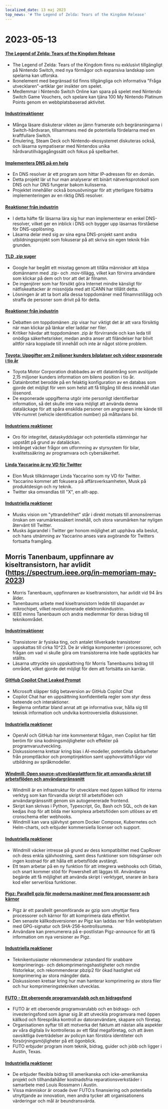 ```yaml
---
localized_date: 13 maj 2023
top_news: '# The Legend of Zelda: Tears of the Kingdom Release'
---
```


# 2023-05-13

#### [The Legend of Zelda: Tears of the Kingdom Release](https://www.zelda.com/tears-of-the-kingdom/)

- The Legend of Zelda: Tears of the Kingdom finns nu exklusivt tillgängligt på Nintendo Switch, med nya förmågor och expansiva landskap som spelarna kan utforska.
- Ikonelement med begränsad tid finns tillgängliga och informativa "Fråga utvecklaren"-artiklar ger insikter om spelet.
- Medlemmar i Nintendo Switch Online kan spara på spelet med Nintendo Switch Game Vouchers, och spelare kan tjäna 100 My Nintendo Platinum Points genom en webbplatsbaserad aktivitet.

#### [Industrireaktioner](http://news.ycombinator.com/item?id=35912318)

- Många läsare diskuterar vikten av jämn framerate och begränsningarna i Switch-hårdvaran, tillsammans med de potentiella fördelarna med en kraftfullare Switch.
- Emulering, Steam Deck och Nintendo-ekosystemet diskuteras också, och läsarna sympatiserar med Nintendos unika hårdvarutillvägagångssätt och fokus på spelbarhet.

#### [Implementera DNS på en helg](https://implement-dns.wizardzines.com/)

- En DNS resolver är ett program som hittar IP-adressen för en domän.
- Detta projekt lär ut hur man analyserar ett binärt nätverksprotokoll som DNS och hur DNS fungerar bakom kulisserna.
- Projektet innehåller också bonusövningar för att ytterligare förbättra implementeringen av en riktig DNS resolver.

#### [Reaktioner från industrin](http://news.ycombinator.com/item?id=35916064)

- I detta häfte får läsarna lära sig hur man implementerar en enkel DNS-resolver, vilket ger en inblick i DNS och bygger upp läsarnas förståelse för DNS-upplösning.
- Läsarna delar med sig av sina egna DNS-projekt samt andra utbildningsprojekt som fokuserar på att skriva sin egen teknik från grunden.

#### [TLD .zip suger](https://financialstatement.zip/)

- Google har begått ett misstag genom att tillåta människor att köpa domännamn med .zip- och .mov-tillägg, vilket kan förvirra användare som klickar på dem och tror att det är filnamn.
- De ingenjörer som har försökt göra Internet mindre känsligt för nätfiskeattacker är missnöjda med att ICANN har tillåtit detta.
- Lösningen är att ta bort alla dessa toppdomäner med filnamnstillägg och straffa de personer som drivit på för detta.

#### [Reaktioner från industrin](http://news.ycombinator.com/item?id=35920336)

- Debatten om toppdomänen .zip visar hur viktigt det är att vara försiktig när man klickar på länkar eller laddar ner filer.
- Kritiker hävdar att toppdomänen .zip är förvirrande och kan leda till onödiga säkerhetsrisker, medan andra anser att filändelser har blivit alltför nära kopplade till innehåll och inte är något större problem.

#### [Toyota: Uppgifter om 2 miljoner kunders bilplatser och videor exponerade i tio år](https://www.bleepingcomputer.com/news/security/toyota-car-location-data-of-2-million-customers-exposed-for-ten-years/)

- Toyota Motor Corporation drabbades av ett dataintrång som avslöjade 2,15 miljoner kunders information om bilens position i tio år.
- Datainbrottet berodde på en felaktig konfiguration av en databas som gjorde det möjligt för vem som helst att få tillgång till dess innehåll utan lösenord.
- De exponerade uppgifterna utgör inte personligt identifierbar information, så det skulle inte vara möjligt att använda denna dataläckage för att spåra enskilda personer om angriparen inte kände till VIN-numret (vehicle identification number) på måltavlans bil.

#### [Industriens reaktioner](http://news.ycombinator.com/item?id=35919133)

- Oro för integritet, dataskyddslagar och potentiella stämningar har uppstått på grund av dataläckan.
- Intrånget väcker frågor om utformning av styrsystem för bilar, kvalitetssäkring av programvara och cybersäkerhet.

#### [Linda Yaccarino är ny VD för Twitter](https://twitter.com/elonmusk/status/1657050349608501249)

- Elon Musk tillkännager Linda Yaccarino som ny VD för Twitter.
- Yaccarino kommer att fokusera på affärsverksamheten, Musk på produktdesign och ny teknik.
- Twitter ska omvandlas till "X", en allt-app.

#### [Industriella reaktioner](http://news.ycombinator.com/item?id=35917912)

- Musks vision om "yttrandefrihet" står i direkt motsats till annonsörernas önskan om varumärkessäkert innehåll, och stora varumärken har nyligen återvänt till Twitter.
- Musks ägarandel i Twitter ger honom möjlighet att upphäva alla beslut, och hans utnämning av Yaccarino anses vara avgörande för Twitters fortsatta framgång.

## Morris Tanenbaum, uppfinnare av kiseltransistorn, har avlidit (https://spectrum.ieee.org/in-memoriam-may-2023)

- Morris Tanenbaum, uppfinnaren av kiseltransistorn, har avlidit vid 94 års ålder.
- Tanenbaums arbete med kiseltransistorn ledde till skapandet av mikrochipet, vilket revolutionerade elektronikindustrin.
- IEEE minns Tanenbaum och andra medlemmar för deras bidrag till teknikområdet.

#### [Industrireaktioner](http://news.ycombinator.com/item?id=35920261)

- Transistorer är fysiska ting, och antalet tillverkade transistorer uppskattas till cirka 10^23. De är viktiga komponenter i processorer, och frågan om vad vi skulle göra om transistorerna inte hade upptäckts har ställts.
- Läsarna uttryckte sin uppskattning för Morris Tanenbaums bidrag till området, vilket gjorde det möjligt för dem att fortsätta sin karriär.

#### [GitHub Copilot Chat Leaked Prompt](https://twitter.com/marvinvonhagen/status/1657060506371346432)

- Microsoft släpper tidig betaversion av GitHub Copilot Chat
- Copilot Chat har en uppsättning konfidentiella regler som styr dess beteende och interaktioner.
- Reglerna omfattar bland annat att ge informativa svar, hålla sig till teknisk information och undvika kontroversiella diskussioner.

#### [Industriella reaktioner](http://news.ycombinator.com/item?id=35921375)

- OpenAI och GitHub har inte kommenterat frågan, men Copilot har fått beröm för sina kodningsmöjligheter och effekter på programvaruutveckling.
- Diskussionerna kretsar kring bias i AI-modeller, potentiella sårbarheter från promptläckor och promptinjektion samt upphovsrättsfrågor vid utbildning av språkmodeller.

#### [Windmill: Open source-utvecklarplattform för att omvandla skript till arbetsflöden och användargränssnitt](https://github.com/windmill-labs/windmill)

- Windmill är en infrastruktur för utvecklare med öppen källkod för interna verktyg som kan förvandla skript till arbetsflöden och användargränssnitt genom sin autogenererade frontend.
- Skript kan skrivas i Python, Typescript, Go, Bash och SQL, och de kan kedjas ihop för att bilda mer komplexa arbetsflöden som utlöses av ett cronschema eller webhooks.
- Windmill kan vara självhyst genom Docker Compose, Kubernetes och Helm-charts, och erbjuder kommersiella licenser och support.

#### [Industriella reaktioner](http://news.ycombinator.com/item?id=35920082)

- Windmill väcker intresse på grund av dess kompatibilitet med CapRover och dess enkla självhostning, samt dess funktioner som tidsgränser och ingen kostnad för att hålla ett arbetsflöde avstängt.
- Ett team arbetar på en ny funktion för att integrera webhooks och Gitlab, och snart kommer stöd för Powershell att läggas till. Användarna begärde att få möjlighet att använda skript i verktyget, snarare än bara kod eller serverlösa funktioner.

#### [Pigz: Parallell gzip för moderna maskiner med flera processorer och kärnor](https://zlib.net/pigz/)

- Pigz är ett parallellt genomförande av gzip som utnyttjar flera processorer och kärnor för att komprimera data effektivt.
- Den senaste källkodsversionen av Pigz kan laddas ner från webbplatsen med GPG-signatur och SHA-256-kontrollsumma.
- Användare kan prenumerera på e-postlistan Pigz-announce för att få information om nya versioner av Pigz.

#### [Industriella reaktioner](http://news.ycombinator.com/item?id=35914447)

- Teknikentusiaster rekommenderar zstandard för snabbare komprimerings- och dekomprimeringshastigheter och mindre filstorlekar, och rekommenderar pbzip2 för ökad hastighet vid komprimering av stora mängder data.
- Diskussionen kretsar kring hur man hanterar komprimering av stora filer och hur komprimeringstekniken utvecklas.

#### [FUTO - Ett oberoende programvarulabb och en bidragsfond](https://futo.org/)

- FUTO är ett oberoende programvarulabb och en bidrags- och investeringsfond som ägnar sig åt att utveckla programvara med öppen källkod och förespråka kontroll av datoranvändare, skapare och företag.
- Organisationen syftar till att motverka det faktum att nästan alla aspekter av våra digitala liv kontrolleras av ett fåtal megaföretag, och att även oavsiktliga överträdelser av policyn kan förstöra identiteter och försörjningsmöjligheter på ett ögonblick.
- FUTO erbjuder program inom teknik, bidrag, guider och jobb och ligger i Austin, Texas.

#### [Industriella reaktioner](http://news.ycombinator.com/item?id=35911406)

- De erbjuder flexibla bidrag till amerikanska och icke-amerikanska projekt och tillhandahåller kostnadsfria reparationsverkstäder i samarbete med Louis Rossmann i Austin.
- Vissa människor är oroade över FUTO:s finansiering och potentiella utnyttjande av innovation, men andra tycker att organisationens värderingar och mål är beundransvärda.
